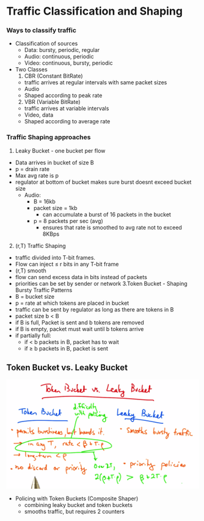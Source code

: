 # Traffic Classification and Shaping

### Ways to classify traffic

* Classification of sources
  * Data: bursty, periodic, regular
  * Audio: continuous, periodic
  * Video: continuous, bursty, periodic
* Two Classes
  1. CBR (Constant BitRate)
    * traffic arrives at regular intervals with same packet sizes
    * Audio
    * Shaped according to peak rate
  2. VBR (Variable BitRate)
    * traffic arrives at variable intervals
    * Video, data
    * Shaped according to average rate

### Traffic Shaping approaches

1. Leaky Bucket - one bucket per flow
  * Data arrives in bucket of size B
  * p = drain rate
  * Max avg rate is p
  * regulator at bottom of bucket makes sure burst doesnt exceed bucket size
    * Audio:
      * B = 16kb
      * packet size = 1kb
        * can accumulate a burst of 16 packets in the bucket
      * p = 8 packets per sec (avg)
        * ensures that rate is smoothed to avg rate not to exceed 8KBps
2.  (r,T) Traffic Shaping
  * traffic divided into T-bit frames.
  * Flow can inject ≤ r bits in any T-bit frame
  * (r,T) smooth
  * flow can send excess data in bits instead of packets 
  * priorities can be set by sender or network
3.Token Bucket - Shaping Bursty Traffic Patterns
  * B = bucket size
  * p = rate at which tokens are placed in bucket
  * traffic can be sent by regulator as long as there are tokens in B
  * packet size b < B
  * if B is full, Packet is sent and b tokens are removed
  * if B is empty, packet must wait until b tokens arrive
  * if partially full:
    * if < b packets in B, packet has to wait
    * if ≥ b packets in B, packet is sent

## Token Bucket vs. Leaky Bucket

![tokenvsleaky](images/tvl.png)

* Policing with Token Buckets (Composite Shaper)
  * combining leaky bucket and token buckets
  * smooths traffic, but requires 2 counters
